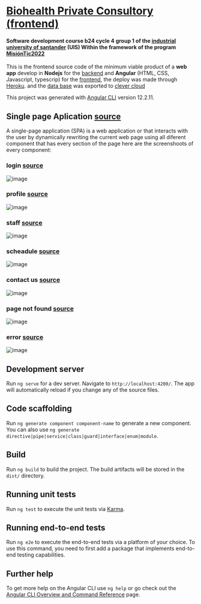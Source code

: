 # [Biohealth Private Consultory](http://biohealth-b24-g01-frontend.herokuapp.com) [(frontend)](https://github.com/DLesmes/biohealth_frontend/blob/main/README.md)
#### Software development course b24 cycle 4 group 1 of the [industrial university of santander](https://lms.uis.edu.co/) (UIS) Within the framework of the program [MisiónTic2022](https://www.misiontic2022.gov.co/portal/)

This is the frontend source code of the minimum viable product of a **web app** develop in **Nodejs** for the [backend](https://github.com/DLesmes/biohealth_backend/blob/main/README.md) and **Angular** (HTML, CSS, Javascript, typescrip) for the [frontend](https://github.com/DLesmes/biohealth_frontend/blob/main/README.md), the deploy was made through [Heroku](http://biohealth-b24-g01-frontend.herokuapp.com/). and the [data base](https://github.com/DLesmes/biohealth_backend/blob/main/biohealthDataBase.sql) was exported to [clever cloud](https://www.clever-cloud.com/)

This project was generated with [Angular CLI](https://github.com/angular/angular-cli) version 12.2.11.

## Single page Aplication [source](http://biohealth-b24-g01-frontend.herokuapp.com/)

 A single-page application (SPA) is a web application or that interacts with the user by dynamically rewriting the current web page using all diferent component that has every section of the page here are the screenshoots of every component:
 
 ### login [source](https://github.com/DLesmes/biohealth_frontend/blob/main/src/app/components/contacto/contacto.component.html)
 ![image](https://user-images.githubusercontent.com/61529697/145700571-20903c4a-53ac-467e-8e41-336273eb7f41.png)
 ### profile [source](https://github.com/DLesmes/biohealth_frontend/blob/main/src/app/components/perfil/perfil.component.html)
 ![image](https://user-images.githubusercontent.com/61529697/145700616-7daa927a-2181-4562-99d5-34b85c63a2be.png)
 ### staff [source](https://github.com/DLesmes/biohealth_frontend/blob/main/src/app/components/listar-medicos/listar-medicos.component.html)
 ![image](https://user-images.githubusercontent.com/61529697/145700626-e632d090-a73d-4ceb-a212-058d858b3539.png)
 ### scheadule [source](https://github.com/DLesmes/biohealth_frontend/blob/main/src/app/components/listar-citas/listar-citas.component.html)
 ![image](https://user-images.githubusercontent.com/61529697/145700645-3ff84ea6-bc43-4a46-ae62-8d14ea869b82.png)
 ### contact us [source](https://github.com/DLesmes/biohealth_frontend/blob/main/src/app/components/contacto/contacto.component.html)
 ![image](https://user-images.githubusercontent.com/61529697/145700675-ba3f9fa4-06dc-4966-b26c-982afde134a3.png)
 ### page not found [source](https://github.com/DLesmes/biohealth_frontend/blob/main/src/app/components/not-found/not-found.component.html)
 ![image](https://user-images.githubusercontent.com/61529697/145700700-76db8276-1489-4faa-a5e5-91ffbdf24022.png)
 ### error [source](https://github.com/DLesmes/biohealth_frontend/blob/main/src/app/components/error/error.component.html)
 ![image](https://user-images.githubusercontent.com/61529697/145700712-4019d768-8ba7-4bd8-9650-a2de6d79cb59.png)

## Development server

Run `ng serve` for a dev server. Navigate to `http://localhost:4200/`. The app will automatically reload if you change any of the source files.

## Code scaffolding

Run `ng generate component component-name` to generate a new component. You can also use `ng generate directive|pipe|service|class|guard|interface|enum|module`.

## Build

Run `ng build` to build the project. The build artifacts will be stored in the `dist/` directory.

## Running unit tests

Run `ng test` to execute the unit tests via [Karma](https://karma-runner.github.io).

## Running end-to-end tests

Run `ng e2e` to execute the end-to-end tests via a platform of your choice. To use this command, you need to first add a package that implements end-to-end testing capabilities.

## Further help

To get more help on the Angular CLI use `ng help` or go check out the [Angular CLI Overview and Command Reference](https://angular.io/cli) page.
